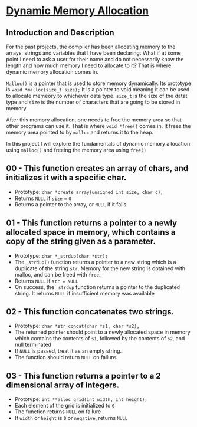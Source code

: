 # <ins>Dynamic Memory Allocation</ins>

## Introduction and Description
For the past projects, the compiler has been allocating memory to the arrays, strings and variables that I have been declaring. What if at some point I need to ask a user for their name and do not necessarily know the length and how much memory I need to allocate to it? That is where dynamic memory allocation comes in.

`Malloc()` is a pointer that is used to store memory dynamically. Its prototype is `void *malloc(size_t size);` It is a pointer to void meaning it can be used to allocate memeory to whichever data type. `size_t` is the size of the datat type and `size` is the number of characters that are going to be stored in memory.

After this memory allocation, one needs to free the memory area so that other programs can use it. That is where `void *free()` comes in. It frees the memory area pointed to by `malloc` and returns it to the heap.

In this project I will explore the fundamentals of dynamic memory allocation using `malloc()` and freeing the memory area using `free()`

## 00 - This function creates an array of chars, and initializes it with a specific char.
- Prototype: `char *create_array(unsigned int size, char c);`
- Returns `NULL` if `size` = `0`
- Returns a pointer to the array, or `NULL` if it fails

## 01 - This function returns a pointer to a newly allocated space in memory, which contains a copy of the string given as a parameter.
- Prototype: `char *_strdup(char *str);`
- The `_strdup()` function returns a pointer to a new string which is a duplicate of the string `str`. Memory for the new string is obtained with malloc, and can be freed with `free`.
- Returns `NULL` if `str = NULL`
- On success, the `_strdup` function returns a pointer to the duplicated string. It returns `NULL` if insufficient memory was available

## 02 - This function concatenates two strings.
- Prototype: `char *str_concat(char *s1, char *s2);`
- The returned pointer should point to a newly allocated space in memory which contains the contents of `s1`, followed by the contents of `s2`, and null terminated
- If `NULL` is passed, treat it as an empty string.
- The function should return `NULL` on failure.

## 03 - This function returns a pointer to a 2 dimensional array of integers.
- Prototype: `int **alloc_grid(int width, int height);`
- Each element of the grid is initialized to `0`
- The function returns `NULL` on failure
- If `width` or `height` is `0` or `negative`, returns `NULL`